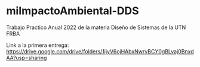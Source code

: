 # miImpactoAmbiental-DDS
Trabajo Practico Anual 2022 de la materia Diseño de Sistemas de la UTN FRBA

Link a la primera entrega: https://drive.google.com/drive/folders/1ijyV6ojHAbxNwrvBCY0gBLvaj0BnxdAA?usp=sharing